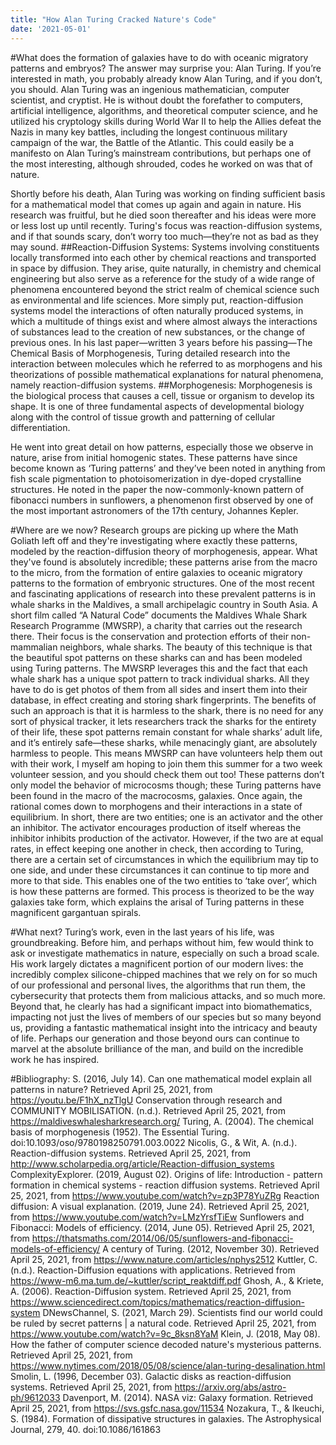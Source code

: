```yaml
---
title: "How Alan Turing Cracked Nature's Code"
date: '2021-05-01'
---
```


#What does the formation of galaxies have to do with oceanic migratory patterns and embryos? The answer may surprise you: Alan Turing.
If you’re interested in math, you probably already know Alan Turing, and if you don’t, you should. Alan Turing was an ingenious mathematician, computer scientist, and cryptist. He is without doubt the forefather to computers, artificial intelligence, algorithms, and theoretical computer science, and he utilized his cryptology skills during World War II to help the Allies defeat the Nazis in many key battles, including the longest continuous military campaign of the war, the Battle of the Atlantic. This could easily be a manifesto on Alan Turing’s mainstream contributions, but perhaps one of the most interesting, although shrouded, codes he worked on was that of nature.

Shortly before his death, Alan Turing was working on finding sufficient basis for a mathematical model that comes up again and again in nature. His research was fruitful, but he died soon thereafter and his ideas were more or less lost up until recently. Turing's focus was reaction-diffusion systems, and if that sounds scary, don’t worry too much—they’re not as bad as they may sound.
##Reaction-Diffusion Systems:
    Systems involving constituents locally transformed into each other by chemical reactions and transported in space by diffusion. They arise, quite naturally, in chemistry and chemical engineering but also serve as a reference for the study of a wide range of phenomena encountered beyond the strict realm of chemical science such as environmental and life sciences.
More simply put, reaction-diffusion systems model the interactions of often naturally produced systems, in which a multitude of things exist and where almost always the interactions of substances lead to the creation of new substances, or the change of previous ones.
In his last paper—written 3 years before his passing—The Chemical Basis of Morphogenesis, Turing detailed research into the interaction between molecules which he referred to as morphogens and his theorizations of possible mathematical explanations for natural phenomena, namely reaction-diffusion systems.
##Morphogenesis:
    Morphogenesis is the biological process that causes a cell, tissue or organism to develop its shape. It is one of three fundamental aspects of developmental biology along with the control of tissue growth and patterning of cellular differentiation.

He went into great detail on how patterns, especially those we observe in nature, arise from initial homogenic states. These patterns have since become known as ‘Turing patterns’ and they’ve been noted in anything from fish scale pigmentation to photoisomerization in dye-doped crystalline structures. He noted in the paper the now-commonly-known pattern of fibonacci numbers in sunflowers, a phenomenon first observed by one of the most important astronomers of the 17th century, Johannes Kepler.

#Where are we now?
Research groups are picking up where the Math Goliath left off and they're investigating where exactly these patterns, modeled by the reaction-diffusion theory of morphogenesis, appear. What they've found is absolutely incredible; these patterns arise from the macro to the micro, from the formation of entire galaxies to oceanic migratory patterns to the formation of embryonic structures.
One of the most recent and fascinating applications of research into these prevalent patterns is in whale sharks in the Maldives, a small archipelagic country in South Asia. A short film called “A Natural Code” documents the Maldives Whale Shark Research Programme (MWSRP), a charity that carries out the research there. Their focus is the conservation and protection efforts of their non-mammalian neighbors, whale sharks.  The beauty of this technique is that the beautiful spot patterns on these sharks can and has been modeled using Turing patterns. The MWSRP leverages this and the fact that each whale shark has a unique spot pattern to track individual sharks. All they have to do is get photos of them from all sides and insert them into their database, in effect creating and storing shark fingerprints. The benefits of such an approach is that it is harmless to the shark, there is no need for any sort of physical tracker, it lets researchers track the sharks for the entirety of their life, these spot patterns remain constant for whale sharks’ adult life, and it’s entirely safe—these sharks, while menacingly giant, are absolutely harmless to people. This means MWSRP can have volunteers help them out with their work, I myself am hoping to join them this summer for a two week volunteer session, and you should check them out too!
These patterns don’t only model the behavior of microcosms though; these Turing patterns have been found in the macro of the macrocosms, galaxies. Once again, the rational comes down to morphogens and their interactions in a state of equilibrium. In short, there are two entities; one is an activator and the other an inhibitor. The activator encourages production of itself whereas the inhibitor inhibits production of the activator. However, if the two are at equal rates, in effect keeping one another in check, then according to Turing, there are a certain set of circumstances in which the equilibrium may tip to one side, and under these circumstances it can continue to tip more and more to that side. This enables one of the two entities to ‘take over’, which is how these patterns are formed. This process is theorized to be the way galaxies take form, which explains the arisal of Turing patterns in these magnificent gargantuan spirals.

#What next?
Turing’s work, even in the last years of his life, was groundbreaking. Before him, and perhaps without him, few would think to ask or investigate mathematics in nature, especially on such a broad scale. His work largely dictates a magnificent portion of our modern lives: the incredibly complex silicone-chipped machines that we rely on for so much of our professional and personal lives, the algorithms that run them, the cybersecurity that protects them from malicious attacks, and so much more. Beyond that, he clearly has had a significant impact into biomathematics, impacting not just the lives of members of our species but so many beyond us, providing a fantastic mathematical insight into the intricacy and beauty of life. Perhaps our generation and those beyond ours can continue to marvel at the absolute brilliance of the man, and build on the incredible work he has inspired.


#Bibliography:
S. (2016, July 14). Can one mathematical model explain all patterns in nature? Retrieved April 25, 2021, from https://youtu.be/F1hX_nzTlgU
Conservation through research and COMMUNITY MOBILISATION. (n.d.). Retrieved April 25, 2021, from https://maldiveswhalesharkresearch.org/
Turing, A. (2004). The chemical basis of morphogenesis (1952). The Essential Turing. doi:10.1093/oso/9780198250791.003.0022
Nicolis, G., & Wit, A. (n.d.). Reaction-diffusion systems. Retrieved April 25, 2021, from http://www.scholarpedia.org/article/Reaction-diffusion_systems
ComplexityExplorer. (2019, August 02). Origins of life: Introduction - pattern formation in chemical systems - reaction diffusion systems. Retrieved April 25, 2021, from https://www.youtube.com/watch?v=zp3P78YuZRg
Reaction diffusion: A visual explanation. (2019, June 24). Retrieved April 25, 2021, from https://www.youtube.com/watch?v=LMzYrsfTiEw
Sunflowers and Fibonacci: Models of efficiency. (2014, June 05). Retrieved April 25, 2021, from https://thatsmaths.com/2014/06/05/sunflowers-and-fibonacci-models-of-efficiency/
A century of Turing. (2012, November 30). Retrieved April 25, 2021, from https://www.nature.com/articles/nphys2512
Kuttler, C. (n.d.). Reaction-Diffusion equations with applications. Retrieved from https://www-m6.ma.tum.de/~kuttler/script_reaktdiff.pdf
Ghosh, A., & Kriete, A. (2006). Reaction-Diffusion system. Retrieved April 25, 2021, from https://www.sciencedirect.com/topics/mathematics/reaction-diffusion-system
DNewsChannel, S. (2021, March 29). Scientists find our world could be ruled by secret patterns | a natural code. Retrieved April 25, 2021, from https://www.youtube.com/watch?v=9c_8ksn8YaM
Klein, J. (2018, May 08). How the father of computer science decoded nature's mysterious patterns. Retrieved April 25, 2021, from https://www.nytimes.com/2018/05/08/science/alan-turing-desalination.html
Smolin, L. (1996, December 03). Galactic disks as reaction-diffusion systems. Retrieved April 25, 2021, from https://arxiv.org/abs/astro-ph/9612033
Davenport, M. (2014). NASA viz: Galaxy formation. Retrieved April 25, 2021, from https://svs.gsfc.nasa.gov/11534
Nozakura, T., & Ikeuchi, S. (1984). Formation of dissipative structures in galaxies. The Astrophysical Journal, 279, 40. doi:10.1086/161863

